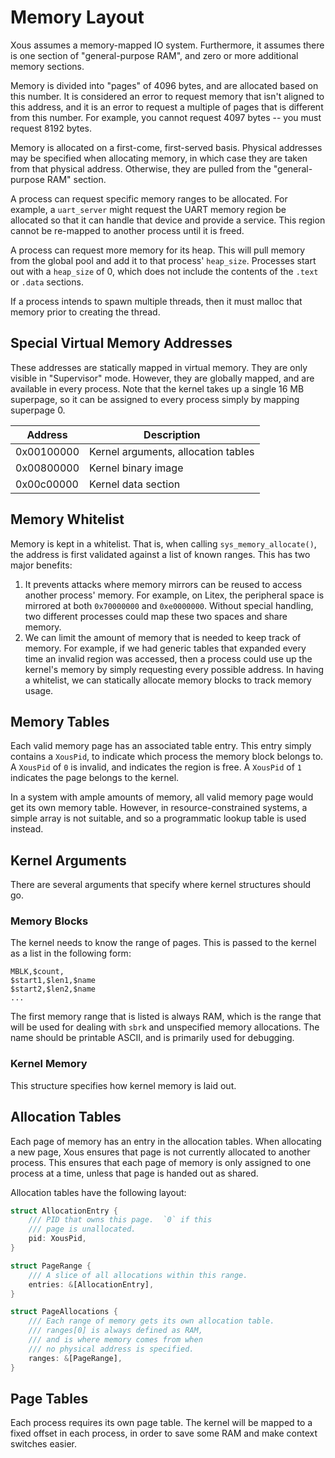 
# Memory Layout

Xous assumes a memory-mapped IO system.  Furthermore, it assumes there
is one section of "general-purpose RAM", and zero or more additional
memory sections.

Memory is divided into "pages" of 4096 bytes, and are allocated based on
this number.  It is considered an error to request memory that isn't
aligned to this address, and it is an error to request a multiple of pages
that is different from this number.  For example, you cannot request 4097
bytes -- you must request 8192 bytes.

Memory is allocated on a first-come, first-served basis.  Physical addresses
may be specified when allocating memory, in which case they are taken from
that physical address.  Otherwise, they are pulled from the "general-purpose
RAM" section.

A process can request specific memory ranges to be allocated.  For example, a `uart_server` might request the UART memory region be allocated so that it can handle that device and provide a service.  This region cannot be re-mapped to another process until it is freed.

A process can request more memory for its heap.  This will pull memory from the global pool and add it to that process' `heap_size`.  Processes start out with a `heap_size` of 0, which does not include the contents of the `.text` or `.data` sections.

If a process intends to spawn multiple threads, then it must malloc that memory prior to creating the thread.

## Special Virtual Memory Addresses

These addresses are statically mapped in virtual memory.  They are only visible in "Supervisor" mode.  However, they are globally mapped, and are available in every process.  Note that the kernel takes up a single 16 MB superpage, so it can be
assigned to every process simply by mapping superpage 0.

| Address    | Description
| ---------- | -----------
| 0x00100000 | Kernel arguments, allocation tables
| 0x00800000 | Kernel binary image
| 0x00c00000 | Kernel data section

## Memory Whitelist

Memory is kept in a whitelist.  That is, when calling `sys_memory_allocate()`, the address is first validated against a list of known ranges.  This has two major benefits:

1. It prevents attacks where memory mirrors can be reused to access another process' memory.  For example, on Litex, the peripheral space is mirrored at both `0x70000000` and `0xe0000000`.  Without special handling, two different processes could map these two spaces and share memory.
2. We can limit the amount of memory that is needed to keep track of memory.  For example, if we had generic tables that expanded every time an invalid region was accessed, then a process could use up the kernel's memory by simply requesting every possible address.  In having a whitelist, we can statically allocate memory blocks to track memory usage.

## Memory Tables

Each valid memory page has an associated table entry.  This entry simply contains a `XousPid`, to indicate which process the memory block belongs to.  A `XousPid` of `0` is invalid, and indicates the region is free.  A `XousPid` of `1` indicates the page belongs to the kernel.

In a system with ample amounts of memory, all valid memory page would get its own memory table.  However, in resource-constrained systems, a simple array is not suitable, and so a programmatic lookup table is used instead.

## Kernel Arguments

There are several arguments that specify where kernel structures should go.

### Memory Blocks

The kernel needs to know the range of pages.  This is passed to the kernel
as a list in the following form:

```
MBLK,$count,
$start1,$len1,$name
$start2,$len2,$name
...
```

The first memory range that is listed is always RAM, which is the range that will be used for dealing with `sbrk` and unspecified memory allocations.  The name should be printable ASCII, and is primarily used for debugging.

### Kernel Memory

This structure specifies how kernel memory is laid out.

## Allocation Tables

Each page of memory has an entry in the allocation tables.  When allocating
a new page, Xous ensures that page is not currently allocated to another
process.  This ensures that each page of memory is only assigned to one
process at a time, unless that page is handed out as shared.

Allocation tables have the following layout:

```rust
struct AllocationEntry {
    /// PID that owns this page.  `0` if this
    /// page is unallocated.
    pid: XousPid,
}

struct PageRange {
    /// A slice of all allocations within this range.
    entries: &[AllocationEntry],
}

struct PageAllocations {
    /// Each range of memory gets its own allocation table.
    /// ranges[0] is always defined as RAM,
    /// and is where memory comes from when
    /// no physical address is specified.
    ranges: &[PageRange],
}
```

## Page Tables

Each process requires its own page table.  The kernel will be mapped to a fixed offset in each process, in order to save some RAM and make
context switches easier.
